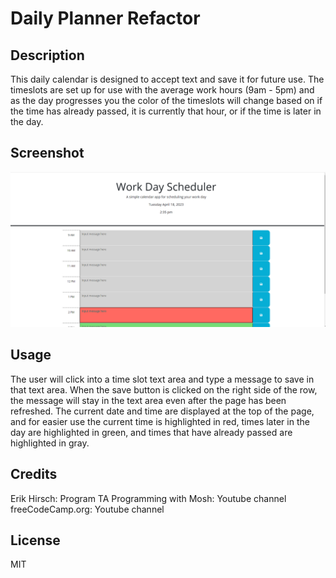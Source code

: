 # Daily Planner Refactor

## Description
This daily calendar is designed to accept text and save it for future use. The timeslots are set up for use with the average work hours (9am - 5pm) and as the day progresses you the color of the timeslots will change based on if the time has already passed, it is currently that hour, or if the time is later in the day. 

## Screenshot
![plot](./assets/workdayscheduler.png)

## Usage
The user will click into a time slot text area and type a message to save in that text area. When the save button is clicked on the right side of the row, the message will stay in the text area even after the page has been refreshed. The current date and time are displayed at the top of the page, and for easier use the current time is highlighted in red, times later in the day are highlighted in green, and times that have already passed are highlighted in gray. 

## Credits
Erik Hirsch: Program TA
Programming with Mosh: Youtube channel
freeCodeCamp.org: Youtube channel

## License
MIT
